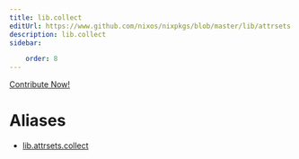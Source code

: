 ```yaml
---
title: lib.collect
editUrl: https://www.github.com/nixos/nixpkgs/blob/master/lib/attrsets.nix#L544C3
description: lib.collect
sidebar:

    order: 8
---
```


<a href="https://www.github.com/nixos/nixpkgs/blob/master/lib/attrsets.nix#L544C3">Contribute Now!</a>


# Aliases

- [lib.attrsets.collect](/reference/libattrsets.collect)



